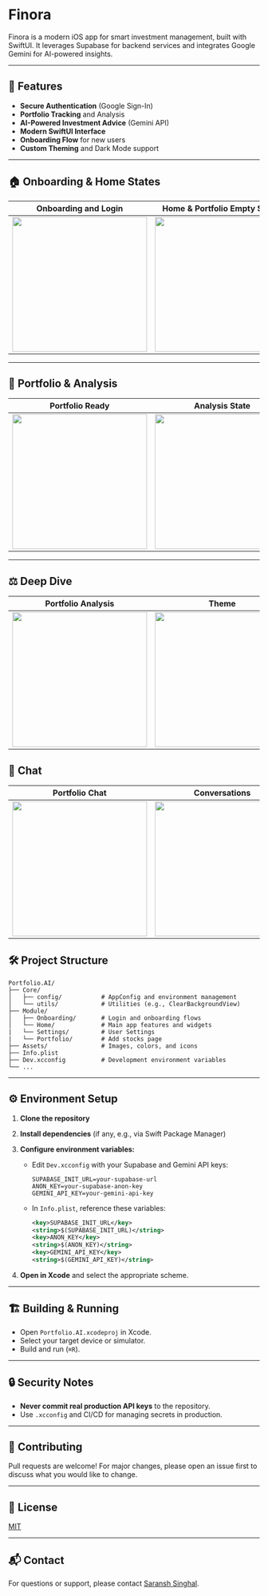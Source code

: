 # Finora

Finora is a modern iOS app for smart investment management, built with SwiftUI. It leverages Supabase for backend services and integrates Google Gemini for AI-powered insights.

---


## 🚀 Features

- **Secure Authentication** (Google Sign-In)
- **Portfolio Tracking** and Analysis
- **AI-Powered Investment Advice** (Gemini API)
- **Modern SwiftUI Interface**
- **Onboarding Flow** for new users
- **Custom Theming** and Dark Mode support

---
## 🏠 Onboarding & Home States

| Onboarding and Login | Home & Portfolio Empty States |
|----------------------|-------------------------------|
| <img src="https://github.com/user-attachments/assets/d411ef8d-6a62-4589-ae34-fd49b024380e" width="270"/> | <img src="https://github.com/user-attachments/assets/0abc2f45-9108-49c2-8052-e092f221c056" width="270"/> |

---

## 💼 Portfolio & Analysis

| Portfolio Ready | Analysis State |
|-----------------|----------------|
| <img src="https://github.com/user-attachments/assets/d68cd380-721f-4255-a1a9-5d64cd5c52ca" width="270"/> | <img src="https://github.com/user-attachments/assets/6bb78748-eafe-44d2-b34e-da2d07e7f62e" width="270"/> |

---

## ⚖️ Deep Dive

| Portfolio Analysis | Theme |
|--------------------|-------|
| <img src="https://github.com/user-attachments/assets/daeb7d20-706e-4d48-868f-4e72105909c9" width="270"/> | <img src="https://github.com/user-attachments/assets/fa82e9ce-9169-4c72-a7a2-71857100565f" width="270"/> |


## 💬 Chat

| Portfolio Chat | Conversations |
|--------------------|-------|
| <img src="https://github.com/user-attachments/assets/40f7e557-5af5-4dfe-9e6a-90349fbc276b" width="270"/> | <img src="https://github.com/user-attachments/assets/ddf4d6e4-9c75-4467-aa5e-3bb141421059" width="270"/> |


## 🛠️ Project Structure

```
Portfolio.AI/
├── Core/
│   ├── config/           # AppConfig and environment management
│   └── utils/            # Utilities (e.g., ClearBackgroundView)
├── Module/
│   ├── Onboarding/       # Login and onboarding flows
│   └── Home/             # Main app features and widgets
|   └── Settings/         # User Settings
|   └── Portfolio/        # Add stocks page
├── Assets/               # Images, colors, and icons
├── Info.plist
├── Dev.xcconfig          # Development environment variables
└── ...
```

---

## ⚙️ Environment Setup

1. **Clone the repository**
2. **Install dependencies** (if any, e.g., via Swift Package Manager)
3. **Configure environment variables:**
   - Edit `Dev.xcconfig` with your Supabase and Gemini API keys:
     ```
     SUPABASE_INIT_URL=your-supabase-url
     ANON_KEY=your-supabase-anon-key
     GEMINI_API_KEY=your-gemini-api-key
     ```
   - In `Info.plist`, reference these variables:
     ```xml
     <key>SUPABASE_INIT_URL</key>
     <string>$(SUPABASE_INIT_URL)</string>
     <key>ANON_KEY</key>
     <string>$(ANON_KEY)</string>
     <key>GEMINI_API_KEY</key>
     <string>$(GEMINI_API_KEY)</string>
     ```

4. **Open in Xcode** and select the appropriate scheme.

---

## 🏗️ Building & Running

- Open `Portfolio.AI.xcodeproj` in Xcode.
- Select your target device or simulator.
- Build and run (`⌘R`).

---

## 🔒 Security Notes

- **Never commit real production API keys** to the repository.
- Use `.xcconfig` and CI/CD for managing secrets in production.

---

## 🤝 Contributing

Pull requests are welcome! For major changes, please open an issue first to discuss what you would like to change.

---

## 📄 License

[MIT](LICENSE)

---

## 📬 Contact

For questions or support, please contact [Saransh Singhal](mailto:singhalsaransh40@gmail.com).
